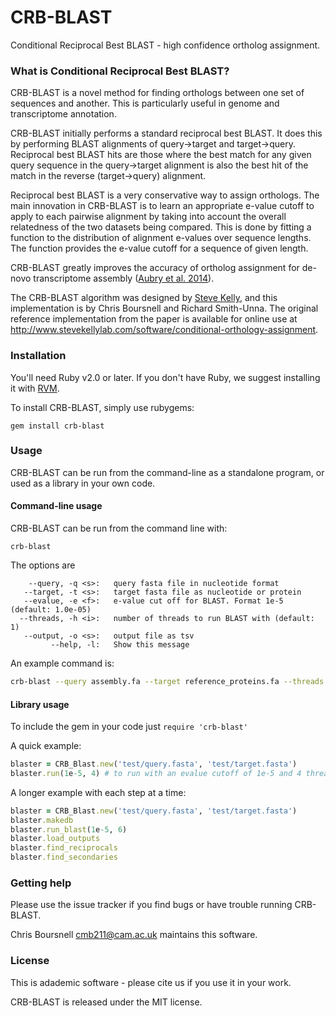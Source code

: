 CRB-BLAST
=========

Conditional Reciprocal Best BLAST - high confidence ortholog assignment.

### What is Conditional Reciprocal Best BLAST?

CRB-BLAST is a novel method for finding orthologs between one set of sequences and another. This is particularly useful in genome and transcriptome annotation.

CRB-BLAST initially performs a standard reciprocal best BLAST. It does this by performing BLAST alignments of query->target and target->query. Reciprocal best BLAST hits are those where the best match for any given query sequence in the query->target alignment is also the best hit of the match in the reverse (target->query) alignment.

Reciprocal best BLAST is a very conservative way to assign orthologs. The main innovation in CRB-BLAST is to learn an appropriate e-value cutoff to apply to each pairwise alignment by taking into account the overall relatedness of the two datasets being compared. This is done by fitting a function to the distribution of alignment e-values over sequence lengths. The function provides the e-value cutoff for a sequence of given length.

CRB-BLAST greatly improves the accuracy of ortholog assignment for de-novo transcriptome assembly ([Aubry et al. 2014](http://www.plosgenetics.org/article/info%3Adoi%2F10.1371%2Fjournal.pgen.1004365)).

The CRB-BLAST algorithm was designed by [Steve Kelly](http://www.stevekellylab.com), and this implementation is by Chris Boursnell and Richard Smith-Unna. The original reference implementation from the paper is available for online use at http://www.stevekellylab.com/software/conditional-orthology-assignment.

### Installation

You'll need Ruby v2.0 or later. If you don't have Ruby, we suggest installing it with [RVM](http://rvm.io).

To install CRB-BLAST, simply use rubygems:

`gem install crb-blast`

### Usage

CRB-BLAST can be run from the command-line as a standalone program, or used as a library in your own code.

#### Command-line usage

CRB-BLAST can be run from the command line with:

```
crb-blast
```

The options are

```
    --query, -q <s>:   query fasta file in nucleotide format
   --target, -t <s>:   target fasta file as nucleotide or protein
   --evalue, -e <f>:   e-value cut off for BLAST. Format 1e-5 (default: 1.0e-05)
  --threads, -h <i>:   number of threads to run BLAST with (default: 1)
   --output, -o <s>:   output file as tsv
         --help, -l:   Show this message
```

An example command is:

```bash
crb-blast --query assembly.fa --target reference_proteins.fa --threads 8 --output annotation.tsv
```

#### Library usage

To include the gem in your code just `require 'crb-blast'`

A quick example:

```ruby
blaster = CRB_Blast.new('test/query.fasta', 'test/target.fasta')
blaster.run(1e-5, 4) # to run with an evalue cutoff of 1e-5 and 4 threads
```

A longer example with each step at a time:

```ruby
blaster = CRB_Blast.new('test/query.fasta', 'test/target.fasta')
blaster.makedb
blaster.run_blast(1e-5, 6)
blaster.load_outputs
blaster.find_reciprocals
blaster.find_secondaries
```

### Getting help

Please use the issue tracker if you find bugs or have trouble running CRB-BLAST.

Chris Boursnell <cmb211@cam.ac.uk> maintains this software.

### License

This is adademic software - please cite us if you use it in your work.

CRB-BLAST is released under the MIT license.
